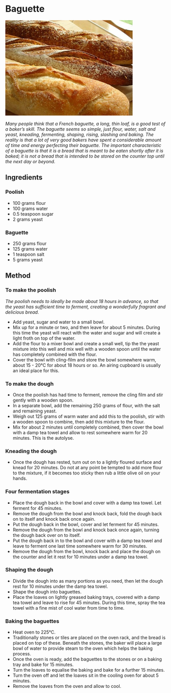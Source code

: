 # Baguette

![Baguette](resources/baguette.jpg)

*Many people think that a French baguette, a long, thin loaf, is a good test of a baker’s skill. The baguette seems so simple, just flour, water, salt and yeast, kneading, fermenting, shaping, rising, slashing and baking. The reality is that a lot of very good bakers have spent a considerable amount of time and energy perfecting their baguette. The important characteristic of a baguette is that it is a bread that is meant to be eaten shortly after it is baked; it is not a bread that is intended to be stored on the counter top until the next day or beyond.*

## Ingredients

### Poolish
- 100 grams flour
- 100 grams water
- 0.5 teaspoon sugar
- 2 grams yeast

### Baguette
- 250 grams flour
- 125 grams water
- 1 teaspoon salt
- 5 grams yeast


## Method 
### To make the poolish
*The poolish needs to ideally be made about 18 hours in advance, so that the yeast has sufficient time to ferment, creating a wonderfully fragrant and delicious bread.*

- Add yeast, sugar and water to a small bowl.
- Mix up for a minute or two, and then leave for about 5 minutes. During this time the yeast will react with the water and sugar and will create a light froth on top of the water.
- Add the flour to a mixer bowl and create a small well, tip the the yeast mixture into this well and mix well with a wooden spoon until the water has completely combined with the flour.
- Cover the bowl with cling-film and store the bowl somewhere warm, about 15 - 20°C for about 18 hours or so.  An airing cupboard is usually an ideal place for this.

### To make the dough
- Once the poolish has had time to ferment, remove the cling film and stir gently with a wooden spoon.
- In a separate bowl, add the remaining 250 grams of flour, with the salt and remaining yeast.
- Weigh out 125 grams of warm water and add this to the poolish, stir with a wooden spoon to combine, then add this mixture to the flour.
- Mix for about 2 minutes until completely combined, then cover the bowl with a damp tea towel and allow to rest somewhere warm for 20 minutes. This is the autolyse.

### Kneading the dough
- Once the dough has rested, turn out on to a lightly floured surface and knead for 20 minutes. Do not at any point be tempted to add more flour to the mixture, if it becomes too sticky then rub a little olive oil on your hands.

### Four fermentation stages
- Place the dough back in the bowl and cover with a damp tea towel. Let ferment for 45 minutes.
- Remove the dough from the bowl and knock back, fold the dough back on to itself and knock back once again. 
- Put the dough back in the bowl, cover and let ferment for 45 minutes.
- Remove the dough from the bowl and knock back once again, turning the dough back over on to itself. 
- Put the dough back in to the bowl and cover with a damp tea towel and leave to ferment one last time somewhere warm for 30 minutes.
- Remove the dough from the bowl, knock back and place the dough on the counter and let it rest for 10 minutes under a damp tea towel.

### Shaping the dough
- Divide the dough into as many portions as you need, then let the dough rest for 10 minutes under the damp tea towel.
- Shape the dough into baguettes.
- Place the loaves on lightly greased baking trays, covered with a damp tea towel and leave to rise for 45 minutes. During this time, spray the tea towel with a fine mist of cool water from time to time.

### Baking the baguettes
- Heat oven to 225°C. 
- Traditionally stones or tiles are placed on the oven rack, and the bread is placed on top of these. Beneath the stones, the baker will place a large bowl of water to provide steam to the oven which helps the baking process.
- Once the oven is ready, add the baguettes to the stones or on a baking tray and bake for 15 minutes.
- Turn the loaves to equalise the baking and bake for a further 15 minutes.
- Turn the oven off and let the loaves sit in the cooling oven for about 5 minutes.
- Remove the loaves from the oven and allow to cool.